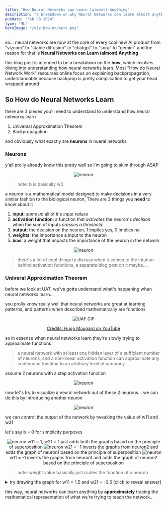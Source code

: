 ```yaml
---
title: "How Neural Networks can Learn (almost) Anything"
description: "a breakdown on why Neural Networks can learn almost anything according to universal approximation theorem"
pubDate: "Feb 28 2024"
type: "ML"
heroImage: "/viz-how-nn/hero.png"
---
```


so... neural networks are now at the core of every cool new AI product from "vizcom" to "stable diffusion" to "chatgpt" to "sora" to "gemini" and the reason for that is **Neural Networks can Learn (almost) Anything**

this blog post is intended to be a breakdown on the **how**, which involves diving into understanding how neural networks learn. Most "How do Neural Network Work" resourses online focus on explaining backpropagation, understandable because backprop is pretty complication to get your head wrapped around

## So How do Neural Networks Learn

there are 3 pieces you'll need to understand to understand how neural networks learn

1. Universal Approximation Theorem
2. Backpropagation

and obviously what exactly are **neurons** in nueral networks

### Neurons

y'all prolly already know this pretty well so i'm going to skim through ASAP

<center>

![neuron](/viz-how-nn/nn.png)

</center>

> note: b is basically w0

a neuron is a mathematical model designed to make decisions in a very similar fashion to the biological neuron, There are 3 things you **need** to know about it

1. **input**: _sums up_ all of it's _input values_
2. **activation function**: a function that _activates_ the neuron's _decision_ when the sum of inputs _crosses a threshold_
3. **output**: the decision on the neuron, 1 implies yes, 0 implies no
4. **weights**: the importance a input to the neuron
5. **bias**: a weight that impacts the importance of the neuron in the network

<center>

![neuron](/viz-how-nn/formula.png)

</center>

> there's a lot of cool things to discuss when it comes to the intution behind activation functions, a separate blog post on it maybe....

### Univeral Approximation Theorem

before we look at UAT, we've gotta understand what's happening when neural networks learn...

you prolly know really well that neural networks are great at learning patterns, and patterns when described mathematically are functions

<center>

![UAF GIF](/viz-how-nn/UAF.gif)

[Credits: Hugo Mougard on YouTube](https://youtu.be/Ln8pV1AXAgQ)

</center>

so in essense when neural networks learn they're slowly trying to approximate functions

> a neural network with at least one hidden layer of a sufficient number of neurons, and a non-linear activation function can approximate any continuous function to an arbitrary level of accuracy

assume 2 neurons with a step activation function

<center>

![neuron](/viz-how-nn/n1,n2.png)

</center>

now let's try to visualize a neural network out of these 2 neurons... we can do this by introducing another neuron

<center>

![neuron](/viz-how-nn/n1+n2.png)

</center>

we can control the output of the network by tweaking the value of w11 and w21

let's say b = 0 for simplicity purposes

<center>

![neuron](/viz-how-nn/1+1.png)
w11 = 1, w21 = 1 just adds both the graphs based on the principle of superposition
![neuron](/viz-how-nn/1-1.png)
w21 = -1 inverts the graphs from neuron2 and adds the graph of neuron1 based on the principle of superposition
![neuron](/viz-how-nn/-1+1.png)
w11 = -1 inverts the graphs from neuron1 and adds the graph of neuron2 based on the principle of superposition

</center>

> note: weight value basically just scales the function of a neuron

<details>
<summary>try drawing the graph for w11 = 1.5 and w21 = -0.5 <span class="font-bold">[click to reveal answer]</span></summary>

![neuron](/viz-how-nn/hw.png)

</details>

this way, neural networks can learn anything by **approximately** tracing the mathematical representation of what we're trying to teach the network...
